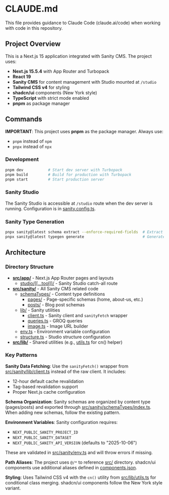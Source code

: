 # CLAUDE.md

This file provides guidance to Claude Code (claude.ai/code) when working with code in this repository.

## Project Overview

This is a Next.js 15 application integrated with Sanity CMS. The project uses:

- **Next.js 15.5.4** with App Router and Turbopack
- **React 19**
- **Sanity CMS** for content management with Studio mounted at `/studio`
- **Tailwind CSS v4** for styling
- **shadcn/ui** components (New York style)
- **TypeScript** with strict mode enabled
- **pnpm** as package manager

## Commands

**IMPORTANT**: This project uses **pnpm** as the package manager. Always use:

- `pnpm` instead of `npm`
- `pnpx` instead of `npx`

### Development

```bash
pnpm dev           # Start dev server with Turbopack
pnpm build         # Build for production with Turbopack
pnpm start         # Start production server
```

### Sanity Studio

The Sanity Studio is accessible at `/studio` route when the dev server is running. Configuration is in [sanity.config.ts](sanity.config.ts).

### Sanity Type Generation

```bash
pnpx sanity@latest schema extract --enforce-required-fields  # Extract schema
pnpx sanity@latest typegen generate                          # Generate TypeScript types
```

## Architecture

### Directory Structure

- **[src/app/](src/app/)** - Next.js App Router pages and layouts
  - [studio/[[...tool]]/](src/app/studio/[[...tool]]/) - Sanity Studio catch-all route
- **[src/sanity/](src/sanity/)** - All Sanity CMS related code
  - [schemaTypes/](src/sanity/schemaTypes/) - Content type definitions
    - [pages/](src/sanity/schemaTypes/pages/) - Page-specific schemas (home, about-us, etc.)
    - [posts/](src/sanity/schemaTypes/posts/) - Blog post schemas
  - [lib/](src/sanity/lib/) - Sanity utilities
    - [client.ts](src/sanity/lib/client.ts) - Sanity client and `sanityFetch` wrapper
    - [queries.ts](src/sanity/lib/queries.ts) - GROQ queries
    - [image.ts](src/sanity/lib/image.ts) - Image URL builder
  - [env.ts](src/sanity/env.ts) - Environment variable configuration
  - [structure.ts](src/sanity/structure.ts) - Studio structure configuration
- **[src/lib/](src/lib/)** - Shared utilities (e.g., [utils.ts](src/lib/utils.ts) for cn() helper)

### Key Patterns

**Sanity Data Fetching**: Use the `sanityFetch()` wrapper from [src/sanity/lib/client.ts](src/sanity/lib/client.ts) instead of the raw client. It includes:

- 12-hour default cache revalidation
- Tag-based revalidation support
- Proper Next.js cache configuration

**Schema Organization**: Sanity schemas are organized by content type (pages/posts) and exported through [src/sanity/schemaTypes/index.ts](src/sanity/schemaTypes/index.ts). When adding new schemas, follow the existing pattern.

**Environment Variables**: Sanity configuration requires:

- `NEXT_PUBLIC_SANITY_PROJECT_ID`
- `NEXT_PUBLIC_SANITY_DATASET`
- `NEXT_PUBLIC_SANITY_API_VERSION` (defaults to "2025-10-06")

These are validated in [src/sanity/env.ts](src/sanity/env.ts) and will throw errors if missing.

**Path Aliases**: The project uses `@/*` to reference [src/](src/) directory. shadcn/ui components use additional aliases defined in [components.json](components.json).

**Styling**: Uses Tailwind CSS v4 with the `cn()` utility from [src/lib/utils.ts](src/lib/utils.ts) for conditional class merging. shadcn/ui components follow the New York style variant.
